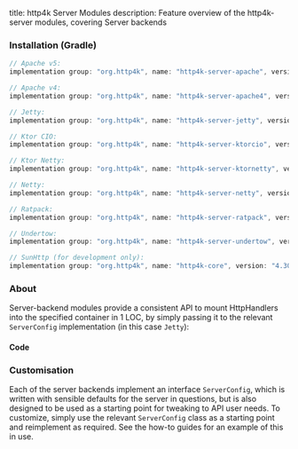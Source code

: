 title: http4k Server Modules
description: Feature overview of the http4k-server modules, covering Server backends

### Installation (Gradle)

```groovy
// Apache v5: 
implementation group: "org.http4k", name: "http4k-server-apache", version: "4.30.10.0"

// Apache v4: 
implementation group: "org.http4k", name: "http4k-server-apache4", version: "4.30.10.0"

// Jetty: 
implementation group: "org.http4k", name: "http4k-server-jetty", version: "4.30.10.0"

// Ktor CIO: 
implementation group: "org.http4k", name: "http4k-server-ktorcio", version: "4.30.10.0"

// Ktor Netty: 
implementation group: "org.http4k", name: "http4k-server-ktornetty", version: "4.30.10.0"

// Netty: 
implementation group: "org.http4k", name: "http4k-server-netty", version: "4.30.10.0"

// Ratpack: 
implementation group: "org.http4k", name: "http4k-server-ratpack", version: "4.30.10.0"

// Undertow: 
implementation group: "org.http4k", name: "http4k-server-undertow", version: "4.30.10.0"

// SunHttp (for development only): 
implementation group: "org.http4k", name: "http4k-core", version: "4.30.10.0"
```

### About
Server-backend modules provide a consistent API to mount HttpHandlers into the specified container in 1 LOC, by 
simply passing it to the relevant `ServerConfig` implementation (in this case `Jetty`):

#### Code [<img class="octocat"/>](https://github.com/http4k/http4k/blob/master/src/docs/guide/reference/servers/example_http.kt)

<script src="https://gist-it.appspot.com/https://github.com/http4k/http4k/blob/master/src/docs/guide/reference/servers/example_http.kt"></script>

### Customisation
Each of the server backends implement an interface `ServerConfig`, which is written with sensible defaults for the server in questions, 
but is also designed to be used as a starting point for tweaking to API user needs. To customize, simply use the relevant `ServerConfig` 
class as a starting point and reimplement as required. See the how-to guides for an example of this in use.

